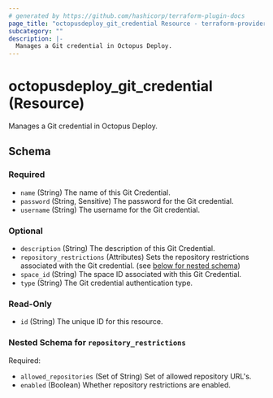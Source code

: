 ```yaml
---
# generated by https://github.com/hashicorp/terraform-plugin-docs
page_title: "octopusdeploy_git_credential Resource - terraform-provider-octopusdeploy"
subcategory: ""
description: |-
  Manages a Git credential in Octopus Deploy.
---
```


# octopusdeploy_git_credential (Resource)

Manages a Git credential in Octopus Deploy.



<!-- schema generated by tfplugindocs -->
## Schema

### Required

- `name` (String) The name of this Git Credential.
- `password` (String, Sensitive) The password for the Git credential.
- `username` (String) The username for the Git credential.

### Optional

- `description` (String) The description of this Git Credential.
- `repository_restrictions` (Attributes) Sets the repository restrictions associated with the Git credential. (see [below for nested schema](#nestedatt--repository_restrictions))
- `space_id` (String) The space ID associated with this Git Credential.
- `type` (String) The Git credential authentication type.

### Read-Only

- `id` (String) The unique ID for this resource.

<a id="nestedatt--repository_restrictions"></a>
### Nested Schema for `repository_restrictions`

Required:

- `allowed_repositories` (Set of String) Set of allowed repository URL's.
- `enabled` (Boolean) Whether repository restrictions are enabled.



